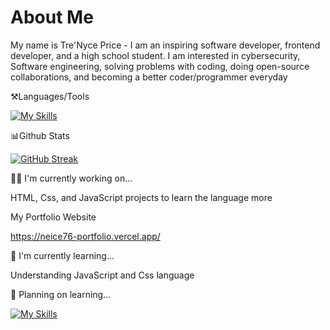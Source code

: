 # About Me
My name is Tre'Nyce Price - I am an inspiring software developer, frontend developer, and a high school student. I am interested in cybersecurity, Software engineering, solving problems with coding, doing open-source collaborations, and becoming a better coder/programmer everyday 

⚒️Languages/Tools 

[![My Skills](https://skillicons.dev/icons?i=html,css,js,firebase,figma,nodejs,mongodb,mysql,vscode)](https://skillicons.dev)

📊Github Stats

[![GitHub Streak](https://streak-stats.demolab.com?user=Neice76&theme=vue-dark)](https://git.io/streak-stats)

👩‍💻 I'm currently working on...

HTML, Css, and JavaScript projects to learn the language more

My Portfolio Website

https://neice76-portfolio.vercel.app/

🧠 I'm currently learning...

Understanding JavaScript and Css language

🧠 Planning on learning...

[![My Skills](https://skillicons.dev/icons?i=python,java,flask,github,react,swift,typescript)](https://skillicons.dev)
